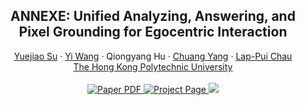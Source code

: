 <p align="center">
    <h2 align="center">ANNEXE: Unified Analyzing, Answering, and Pixel Grounding for Egocentric Interaction</h2>
    <p align="center">
        <a href="https://github.com/yuggiehk/annexe">Yuejiao Su</a> · 
        <a href="https://scholar.google.com/citations?user=MAG909MAAAAJ&hl=en">Yi Wang</a> ·  
        <a>Qiongyang Hu</a> ·  
        <a href="https://scholar.google.com/citations?user=37S_Zz4AAAAJ&hl=zh-CN">Chuang Yang</a> ·  
        <a href="https://scholar.google.com/citations?user=MYREIH0AAAAJ&hl=en">Lap-Pui Chau</a>
        <br>
        <a href="https://www.polyu.edu.hk/">The Hong Kong Polytechnic University
        <br>
        <br>
        <a href="https://arxiv.org/abs/2504.01472">
            <img src='https://img.shields.io/badge/arXiv-XDyna-green' alt='Paper PDF'>
        </a>
        <a href='https://yuggiehk.github.io/annexe/'>
            <img src='https://img.shields.io/badge/Project_Page-XDyna-blue' alt='Project Page'>
        </a>
        <a href='https://huggingface.co/Boese0601/X-Dyna'>
            <img src='https://img.shields.io/badge/%F0%9F%A4%97%20HuggingFace-Model-yellow'>
        </a>
        <br>
    </p>
</p>

